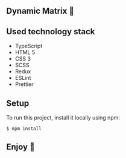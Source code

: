 ##  Dynamic Matrix 🧿

## Used technology stack

* TypeScript
* HTML 5
* CSS 3
* SCSS
* Redux
* ESLint
* Prettier



## Setup
To run this project, install it locally using npm:

```
$ npm install
```

## Enjoy 🙌
